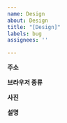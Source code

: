 ```yaml
---
name: Design
about: Design
title: "[Design]"
labels: bug
assignees: ''

---
```


**주소**

**브라우저 종류**

**사진**

**설명**
